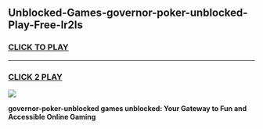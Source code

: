 
## Unblocked-Games-governor-poker-unblocked-Play-Free-lr2ls
<h3>
<a href="https://premium76.site?title=governor-poker-unblocked&ref=20M">CLICK TO PLAY</a></h3>
<hr>

<h3>
<a href="https://premium76.site?title=governor-poker-unblocked&ref=20M">CLICK 2 PLAY</a>
  
</h3>

<a href="https://premium76.site?title=governor-poker-unblocked&ref=19M"><img src="https://clearcache.store/games.png"></a>


**governor-poker-unblocked games unblocked: Your Gateway to Fun and Accessible Online Gaming**
